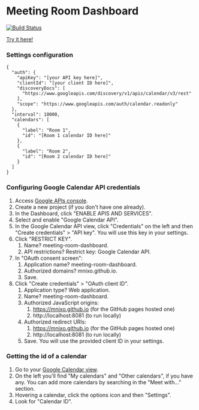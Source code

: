# Meeting Room Dashboard

[![Build Status](https://travis-ci.org/mnixo/meeting-room-dashboard.svg?branch=master)](https://travis-ci.org/mnixo/meeting-room-dashboard)

[Try it here!](https://mnixo.github.io/meeting-room-dashboard/)

### Settings configuration

```
{
  "auth": {
    "apiKey": "[your API key here]",
    "clientId": "[your client ID here]",
    "discoveryDocs": [
      "https://www.googleapis.com/discovery/v1/apis/calendar/v3/rest"
    ],
    "scope": "https://www.googleapis.com/auth/calendar.readonly"
  },
  "interval": 10000,
  "calendars": [
    {
      "label": "Room 1",
      "id": "[Room 1 calendar ID here]"
    },
    {
      "label": "Room 2",
      "id": "[Room 2 calendar ID here]"
    }
  ]
}
```

### Configuring Google Calendar API credentials

1. Access [Google APIs console](https://console.developers.google.com/).
1. Create a new project (if you don't have one already).
1. In the Dashboard, click "ENABLE APIS AND SERVICES".
1. Select and enable "Google Calendar API".
1. In the Google Calendar API view, click "Credentials" on the left and then "Create credentials" > "API key". You will use this key in your settings.
1. Click "RESTRICT KEY".
    1. Name? meeting-room-dashboard.
    1. API restrictions? Restrict key: Google Calendar API.
1. In "OAuth consent screen": 
    1. Application name? meeting-room-dashboard.
    1. Authorized domains? mnixo.github.io.
    1. Save.
1. Click "Create credentials" > "OAuth client ID".
    1. Application type? Web application.
    1. Name? meeting-room-dashboard.
    1. Authorized JavaScript origins:
        1. https://mnixo.github.io (for the GitHub pages hosted one)
        1. http://localhost:8081 (to run locally)
    1. Authorized redirect URIs:
        1. https://mnixo.github.io (for the GitHub pages hosted one)
        1. http://localhost:8081 (to run locally)
    1. Save. You will use the provided client ID in your settings.

### Getting the id of a calendar

1. Go to your [Google Calendar view](https://calendar.google.com/).
1. On the left you'll find "My calendars" and "Other calendars", if you have any. You can add more calendars by searching in the "Meet with..." section.
1. Hovering a calendar, click the options icon and then "Settings".
1. Look for "Calendar ID".
